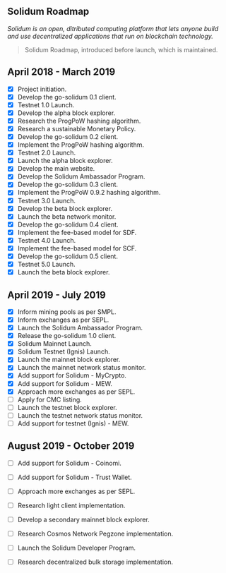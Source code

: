## Solidum Roadmap

*Solidum is an open, ditributed computing platform that lets anyone build and use decentralized applications that run on blockchain technology.*

> Solidum Roadmap, introduced before launch, which is maintained.

## April 2018 - March 2019

- [x] Project initiation.
- [x] Develop the go-solidum 0.1 client.
- [x] Testnet 1.0 Launch.
- [x] Develop the alpha block explorer.
- [x] Research the ProgPoW hashing algorithm.
- [x] Research a sustainable Monetary Policy.
- [x] Develop the go-solidum 0.2 client.
- [x] Implement the ProgPoW hashing algorithm.
- [x] Testnet 2.0 Launch.
- [x] Launch the alpha block explorer.
- [x] Develop the main website.
- [x] Develop the Solidum Ambassador Program.
- [x] Develop the go-solidum 0.3 client.
- [x] Implement the ProgPoW 0.9.2 hashing algorithm.
- [x] Testnet 3.0 Launch.
- [x] Develop the beta block explorer.
- [x] Launch the beta network monitor.
- [x] Develop the go-solidum 0.4 client.
- [x] Implement the fee-based model for SDF.
- [x] Testnet 4.0 Launch.
- [x] Implement the fee-based model for SCF.
- [x] Develop the go-solidum 0.5 client.
- [x] Testnet 5.0 Launch.
- [x] Launch the beta block explorer.

## April 2019 - July 2019

- [x] Inform mining pools as per SMPL.
- [x] Inform exchanges as per SEPL.
- [x] Launch the Solidum Ambassador Program.
- [x] Release the go-solidum 1.0 client.
- [x] Solidum Mainnet Launch.
- [x] Solidum Testnet (Ignis) Launch.
- [x] Launch the mainnet block explorer.
- [x] Launch the mainnet network status monitor.
- [x] Add support for Solidum - MyCrypto.
- [x] Add support for Solidum - MEW.
- [x] Approach more exchanges as per SEPL.
- [ ] Apply for CMC listing.
- [ ] Launch the testnet block explorer.
- [ ] Launch the testnet network status monitor.
- [ ] Add support for testnet (Ignis) - MEW.

## August 2019 - October 2019

- [ ] Add support for Solidum - Coinomi.
- [ ] Add support for Solidum - Trust Wallet.
- [ ] Approach more exchanges as per SEPL.
- [ ] Research light client implementation.
- [ ] Develop a secondary mainnet block explorer.
- [ ] Research Cosmos Network Pegzone implementation.
- [ ] Launch the Solidum Developer Program.
- [ ] Research decentralized bulk storage implementation.

